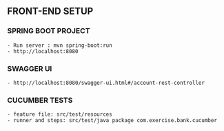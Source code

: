 ## FRONT-END SETUP

### SPRING BOOT PROJECT

    - Run server : mvn spring-boot:run
    - http://localhost:8080
    
### SWAGGER UI
	- http://localhost:8080/swagger-ui.html#/account-rest-controller

### CUCUMBER TESTS

    - feature file: src/test/resources
    - runner and steps: src/test/java package com.exercise.bank.cucumber

